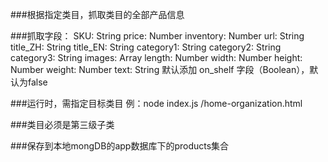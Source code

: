 ###根据指定类目，抓取类目的全部产品信息

###抓取字段：
    SKU: String
    price: Number
    inventory: Number
    url: String
    title_ZH: String
    title_EN: String
    category1: String
    category2: String
    category3: String
    images: Array
    length: Number
    width: Number
    height: Number
    weight: Number
    text: String
    默认添加 on_shelf 字段（Boolean），默认为false

###运行时，需指定目标类目
    例：node index.js /home-organization.html
    
###类目必须是第三级子类

###保存到本地mongDB的app数据库下的products集合


